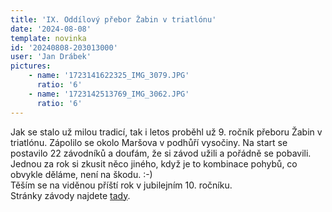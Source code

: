 ```yaml
---
title: 'IX. Oddílový přebor Žabin v triatlónu'
date: '2024-08-08'
template: novinka
id: '20240808-203013000'
user: 'Jan Drábek'
pictures:
    - name: '1723141622325_IMG_3079.JPG'
      ratio: '6'
    - name: '1723142513769_IMG_3062.JPG'
      ratio: '6'
---
```

Jak se stalo už milou tradicí, tak i letos proběhl už 9. ročník přeboru Žabin v triatlónu. Zápolilo se okolo Maršova v podhůří vysočiny. Na start se postavilo 22 závodníků a doufám, že si závod užili a pořádně se pobavili. Jednou za rok si zkusit něco jiného, když je to kombinace pohybů, co obvykle děláme, není na škodu. :-)  
Těším se na viděnou příští rok v jubilejním 10. ročníku.  
Stránky závody najdete [tady](https://zbm-oddilovy-triatlon.webnode.cz/).
